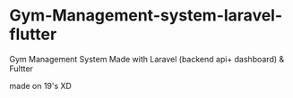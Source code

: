 # Gym-Management-system-laravel-flutter
Gym Management System Made with Laravel (backend api+ dashboard) &amp; Fultter 

made on 19's XD
